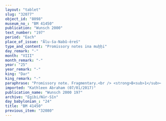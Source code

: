 ```yaml
---
layout: "tablet"
slug: "32077"
object_id: "8098"
museum_no_: "BM 41450"
publication: "Wunsch 2000"
text_number: "197"
period: "Each"
place_of_issue: "Ālu-ša-Nabû-ēreš"
type_and_content: "Promissory notes ina muẖẖi"
day_remark: "-"
month: "VIII"
month_remark: "-"
year: "25"
year_remark: "-"
king: "Dar"
king_remark: "-"
paraphrase: "Promissory note. Fragmentary.<br /> <strong>B<sub>1</sub></strong> and <strong>B<sub>2</sub></strong> owe <em>oxen</em>(?) ... [unclear] to <strong>A</strong>, to be delivered in Ta&scaron;rīt (VII). [Broken off] on the account of [broken off] of the creditor. Names of 2 witnesses and the scribe: Ubār//&Scaron;a-nā&scaron;ī&scaron;u.<br /> <br /> <strong>A</strong> = Marduk-nāṣir-apli/Itti-Marduk-balāṭu//Egibi; <strong>B<sub>1</sub></strong> = Madān-iddin/Ubar; <strong>B<sub>2</sub></strong> = Itti-Nab&ucirc;-guzu (without affiliation)"
imported: "Kathleen Abraham (07/01/2017)"
publication_name: "Wunsch 2000 197"
archive: "Egibi/Nūr-Sîn"
day_babylonian_: "24"
title: "BM 41450"
previous_item: "32080"
---
```


